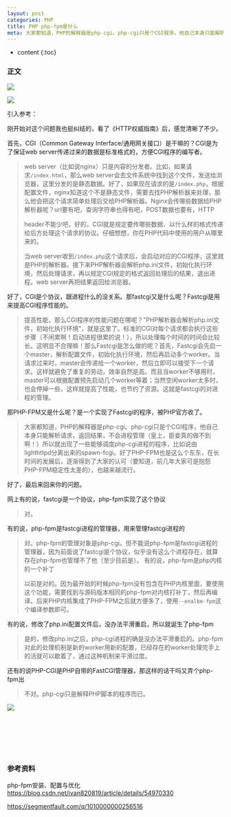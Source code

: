 ```yaml
---
layout: post
categories: PHP
title: PHP php-fpm是什么
meta: 大家都知道，PHP的解释器是php-cgi。php-cgi只是个CGI程序，他自己本身只能解析请求，返回结果，不会进程管理,所以就出现了一些能够调度php-cgi进程的程序，比如说由lighthttpd分离出来的spawn-fcgi。好了PHP-FPM也是这么个东东，在长时间的发展后，逐渐得到了大家的认可，也越来越流行。
---
```

* content
{:toc}

### 正文

![]({{site.baseurl}}/images/20190816/20190816134124.png)

![]({{site.baseurl}}/images/20191018/20191018105918.png)

引入参考：

刚开始对这个问题我也挺纠结的，看了《HTTP权威指南》后，感觉清晰了不少。

首先，CGI（Common Gateway Interface/通用网关接口）是干嘛的？CGI是为了保证web server传递过来的数据是标准格式的，方便CGI程序的编写者。

<blockquote>
<p>web server（比如说nginx）只是内容的分发者。比如，如果请求<code>/index.html</code>，那么web server会去文件系统中找到这个文件，发送给浏览器，这里分发的是静态数据。好了，如果现在请求的是<code>/index.php</code>，根据配置文件，nginx知道这个不是静态文件，需要去找PHP解析器来处理，那么他会把这个请求简单处理后交给PHP解析器。Nginx会传哪些数据给PHP解析器呢？url要有吧，查询字符串也得有吧，POST数据也要有，HTTP
 
header不能少吧，好的，CGI就是规定要传哪些数据、以什么样的格式传递给后方处理这个请求的协议。仔细想想，你在PHP代码中使用的用户从哪里来的。</p>
<p>当web server收到<code>/index.php</code>这个请求后，会启动对应的CGI程序，这里就是PHP的解析器。接下来PHP解析器会解析php.ini文件，初始化执行环境，然后处理请求，再以规定CGI规定的格式返回处理后的结果，退出进程。web server再把结果返回给浏览器。</p>
</blockquote>

好了，CGI是个协议，跟进程什么的没关系。那fastcgi又是什么呢？Fastcgi是用来提高CGI程序性能的。

<blockquote>
<p>提高性能，那么CGI程序的性能问题在哪呢？"PHP解析器会解析php.ini文件，初始化执行环境"，就是这里了。标准的CGI对每个请求都会执行这些步骤（不闲累啊！启动进程很累的说！），所以处理每个时间的时间会比较长。这明显不合理嘛！那么Fastcgi是怎么做的呢？首先，Fastcgi会先启一个master，解析配置文件，初始化执行环境，然后再启动多个worker。当请求过来时，master会传递给一个worker，然后立即可以接受下一个请求。这样就避免了重复的劳动，效率自然是高。而且当worker不够用时，master可以根据配置预先启动几个worker等着；当然空闲worker太多时，也会停掉一些，这样就提高了性能，也节约了资源。这就是fastcgi的对进程的管理。</p>
</blockquote>

那PHP-FPM又是什么呢？是一个实现了Fastcgi的程序，被PHP官方收了。

<blockquote>
<p>大家都知道，PHP的解释器是php-cgi。php-cgi只是个CGI程序，他自己本身只能解析请求，返回结果，不会进程管理（皇上，臣妾真的做不到啊！）所以就出现了一些能够调度php-cgi进程的程序，比如说由lighthttpd分离出来的spawn-fcgi。好了PHP-FPM也是这么个东东，在长时间的发展后，逐渐得到了大家的认可（要知道，前几年大家可是抱怨PHP-FPM稳定性太差的），也越来越流行。</p>
</blockquote>

好了，最后来回来你的问题。

网上有的说，fastcgi是一个协议，php-fpm实现了这个协议

<blockquote>
<p>对。</p>
</blockquote>

有的说，php-fpm是fastcgi进程的管理器，用来管理fastcgi进程的

<blockquote>
<p>对。php-fpm的管理对象是php-cgi。但不能说php-fpm是fastcgi进程的管理器，因为前面说了fastcgi是个协议，似乎没有这么个进程存在，就算存在php-fpm也管理不了他（至少目前是）。
  有的说，php-fpm是php内核的一个补丁</p>
<p>以前是对的。因为最开始的时候php-fpm没有包含在PHP内核里面，要使用这个功能，需要找到与源码版本相同的php-fpm对内核打补丁，然后再编译。后来PHP内核集成了PHP-FPM之后就方便多了，使用<code>--enalbe-fpm</code>这个编译参数即可。</p>
</blockquote>

有的说，修改了php.ini配置文件后，没办法平滑重启，所以就诞生了php-fpm

<blockquote>
<p>是的，修改php.ini之后，php-cgi进程的确是没办法平滑重启的。php-fpm对此的处理机制是新的worker用新的配置，已经存在的worker处理完手上的活就可以歇着了，通过这种机制来平滑过度。</p>
</blockquote>

还有的说PHP-CGI是PHP自带的FastCGI管理器，那这样的话干吗又弄个php-fpm出

<blockquote>
<p>不对。php-cgi只是解释PHP脚本的程序而已。</p>
</blockquote>

![]({{site.baseurl}}/images/20190902/20190902112145.jpeg)

<br/><br/><br/><br/><br/>
### 参考资料

php-fpm安装、配置与优化 <https://blog.csdn.net/ivan820819/article/details/54970330>

<https://segmentfault.com/q/1010000000256516>

